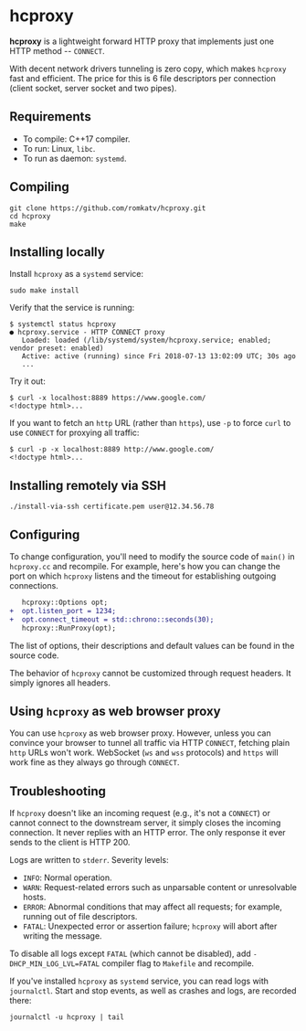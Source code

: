 # hcproxy
**hcproxy** is a lightweight forward HTTP proxy that implements just one HTTP method -- `CONNECT`.

With decent network drivers tunneling is zero copy, which makes `hcproxy` fast and efficient. The price for this is 6 file descriptors per connection (client socket, server socket and two pipes).

## Requirements

*  To compile: C++17 compiler.
*  To run: Linux, `libc`.
*  To run as daemon: `systemd`.

## Compiling

```shell
git clone https://github.com/romkatv/hcproxy.git
cd hcproxy
make
```

## Installing locally

Install `hcproxy` as a `systemd` service:
```shell
sudo make install
```

Verify that the service is running:
```console
$ systemctl status hcproxy
● hcproxy.service - HTTP CONNECT proxy
   Loaded: loaded (/lib/systemd/system/hcproxy.service; enabled; vendor preset: enabled)
   Active: active (running) since Fri 2018-07-13 13:02:09 UTC; 30s ago
   ...
```

Try it out:
```console
$ curl -x localhost:8889 https://www.google.com/
<!doctype html>...
```

If you want to fetch an `http` URL (rather than `https`), use `-p` to force `curl` to use `CONNECT` for proxying all traffic:
```console
$ curl -p -x localhost:8889 http://www.google.com/
<!doctype html>...
```

## Installing remotely via SSH

```shell
./install-via-ssh certificate.pem user@12.34.56.78
```

## Configuring

To change configuration, you'll need to modify the source code of `main()` in `hcproxy.cc` and recompile. For example, here's how you can change the port on which `hcproxy` listens and the timeout for establishing outgoing connections.

```diff
   hcproxy::Options opt;
+  opt.listen_port = 1234;
+  opt.connect_timeout = std::chrono::seconds(30);
   hcproxy::RunProxy(opt);
```

The list of options, their descriptions and default values can be found in the source code.

The behavior of `hcproxy` cannot be customized through request headers. It simply ignores all headers.

## Using `hcproxy` as web browser proxy

You can use `hcproxy` as web browser proxy. However, unless you can convince your browser to tunnel all traffic via HTTP `CONNECT`, fetching plain `http` URLs won't work. WebSocket (`ws` and `wss` protocols) and `https` will work fine as they always go through `CONNECT`.

## Troubleshooting

If `hcproxy` doesn't like an incoming request (e.g., it's not a `CONNECT`) or cannot connect to the downstream server, it simply closes the incoming connection. It never replies with an HTTP error. The only response it ever sends to the client is HTTP 200.

Logs are written to `stderr`. Severity levels:

*  `INFO`: Normal operation.
*  `WARN`: Request-related errors such as unparsable content or unresolvable hosts.
*  `ERROR`: Abnormal conditions that may affect all requests; for example, running out of file descriptors.
*  `FATAL`: Unexpected error or assertion failure; `hcproxy` will abort after writing the message.

To disable all logs except `FATAL` (which cannot be disabled), add `-DHCP_MIN_LOG_LVL=FATAL` compiler flag to `Makefile` and recompile.

If you've installed `hcproxy` as `systemd` service, you can read logs with `journalctl`. Start and stop events, as well as crashes and logs, are recorded there:

```shell
journalctl -u hcproxy | tail
```
